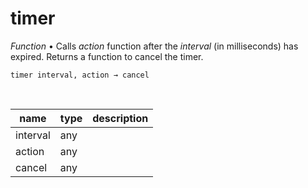 # timer

_Function_ &bull; Calls _action_ function after the _interval_ (in milliseconds) has expired. Returns a function to cancel the timer.

<pre><code>timer interval, action &rarr; cancel</code></pre>
<br>

| name | type | description |
|------|------|-------------|
|interval|any||
|action|any||
|cancel|any||



